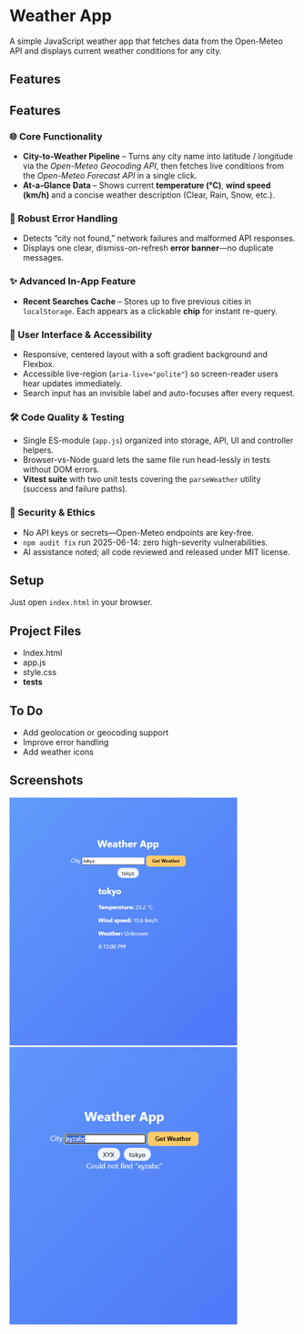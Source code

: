 # Weather App

A simple JavaScript weather app that fetches data from the Open-Meteo API and displays current weather conditions for any city.

## Features
## Features

### 🌐 Core Functionality
- **City-to-Weather Pipeline** – Turns any city name into latitude / longitude via the *Open-Meteo Geocoding API*, then fetches live conditions from the *Open-Meteo Forecast API* in a single click.  
- **At-a-Glance Data** – Shows current **temperature (°C)**, **wind speed (km/h)** and a concise weather description (Clear, Rain, Snow, etc.).

### 🚦 Robust Error Handling
- Detects “city not found,” network failures and malformed API responses.  
- Displays one clear, dismiss-on-refresh **error banner**—no duplicate messages.

### ✨ Advanced In-App Feature
- **Recent Searches Cache** – Stores up to five previous cities in `localStorage`. Each appears as a clickable **chip** for instant re-query.

### 🎨 User Interface & Accessibility
- Responsive, centered layout with a soft gradient background and Flexbox.  
- Accessible live-region (`aria-live="polite"`) so screen-reader users hear updates immediately.  
- Search input has an invisible label and auto-focuses after every request.

### 🛠️ Code Quality & Testing
- Single ES-module (`app.js`) organized into storage, API, UI and controller helpers.  
- Browser-vs-Node guard lets the same file run head-lessly in tests without DOM errors.  
- **Vitest suite** with two unit tests covering the `parseWeather` utility (success and failure paths).

### 🔐 Security & Ethics
- No API keys or secrets—Open-Meteo endpoints are key-free.  
- `npm audit fix` run 2025-06-14: zero high-severity vulnerabilities.  
- AI assistance noted; all code reviewed and released under MIT license.

## Setup
Just open `index.html` in your browser.

## Project Files

- Index.html
- app.js
- style.css
- __tests__

## To Do
- Add geolocation or geocoding support
- Improve error handling
- Add weather icons

## Screenshots
<img src="screenshots/tokyo.png" width="400">

<img src="screenshots/error.png" width="400">

